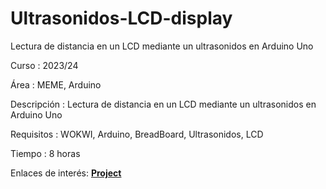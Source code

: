 # Ultrasonidos-LCD-display
Lectura de distancia en un LCD mediante un ultrasonidos en Arduino Uno


Curso       : 2023/24

Área        : MEME, Arduino

Descripción : Lectura de distancia en un LCD mediante un ultrasonidos en Arduino Uno

Requisitos  : WOKWI, Arduino, BreadBoard, Ultrasonidos, LCD

Tiempo      : 8 horas

Enlaces de interés: [**Project**](https://wokwi.com/projects/389881615186428929)
